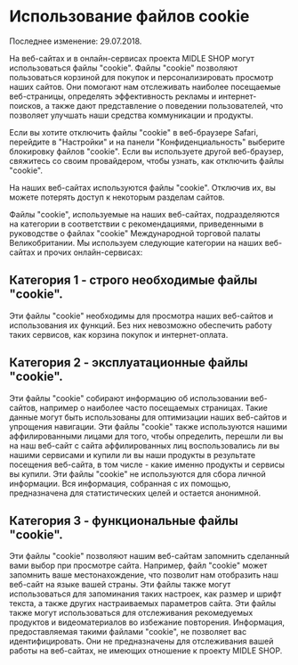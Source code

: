 # Использование файлов cookie

Последнее изменение: 29.07.2018.

На веб-сайтах и в онлайн-сервисах проекта MIDLE SHOP могут использоваться файлы "cookie". Файлы "cookie" позволяют пользоваться корзиной для покупок и персонализировать просмотр наших сайтов. Они помогают нам отслеживать наиболее посещаемые веб-страницы, определять эффективность рекламы и интернет-поисков, а также дают представление о поведении пользователей, что позволяет улучшать наши средства коммуникации и продукты.

Если вы хотите отключить файлы "cookie" в веб-браузере Safari, перейдите в "Настройки" и на панели "Конфиденциальность" выберите блокировку файлов "cookie". Если вы используете другой веб-браузер, свяжитесь со своим провайдером, чтобы узнать, как отключить файлы "cookie".

На наших веб-сайтах используются файлы "cookie". Отключив их, вы можете потерять доступ к некоторым разделам сайтов.

Файлы "cookie", используемые на наших веб-сайтах, подразделяются на категории в соответствии с рекомендациями, приведенными в руководстве о файлах "cookie" Международной торговой палаты Великобритании. Мы используем следующие категории на наших веб-сайтах и прочих онлайн-сервисах:


## Категория 1 - строго необходимые файлы "cookie".

Эти файлы "cookie" необходимы для просмотра наших веб-сайтов и использования их функций. Без них невозможно обеспечить работу таких сервисов, как корзина покупок и интернет-оплата.


## Категория 2 - эксплуатационные файлы "cookie".

Эти файлы "cookie" собирают информацию об использовании веб-сайтов, например о наиболее часто посещаемых страницах. Такие данные могут быть использованы для оптимизации наших веб-сайтов и упрощения навигации. Эти файлы "cookie" также используются нашими аффилированными лицами для того, чтобы определить, перешли ли вы на наш веб-сайт с сайта аффилированных лиц воспользовались ли вы нашими сервисами и купили ли вы наши продукты в результате посещения веб-сайта, в том числе - какие именно продукты и сервисы вы купили. Эти файлы "cookie" не используются для сбора личной информации. Вся информация, собранная с их помощью, предназначена для статистических целей и остается анонимной.


## Категория 3 - функциональные файлы "cookie".

Эти файлы "cookie" позволяют нашим веб-сайтам запомнить сделанный вами выбор при просмотре сайта. Например, файл "cookie" может запомнить ваше местонахождение, что позволит нам отобразить наш веб-сайт на языке вашей страны. Эти файлы также могут использоваться для запоминания таких настроек, как размер и шрифт текста, а также других настраиваемых параметров сайта. Эти файлы также могут использоваться для отслеживания рекомедуемых продуктов и видеоматериалов во избежание повторения. Информация, предоставляемая такими файлами "cookie", не позволяет вас идентифицировать. Они не предназначены для отслеживания вашей работы на веб-сайтах, не имеющих отношение к проекту MIDLE SHOP.
